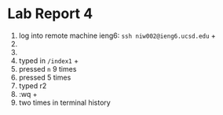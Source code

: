 # Lab Report 4

1. log into remote machine ieng6: `ssh niw002@ieng6.ucsd.edu` + <enter>
2.
3.
4. typed in `/index1` + <enter>
5. pressed `n` 9 times
6. pressed <right> 5 times
7. typed r2
8. :wq + <enter>
9. <up> two times in terminal history
